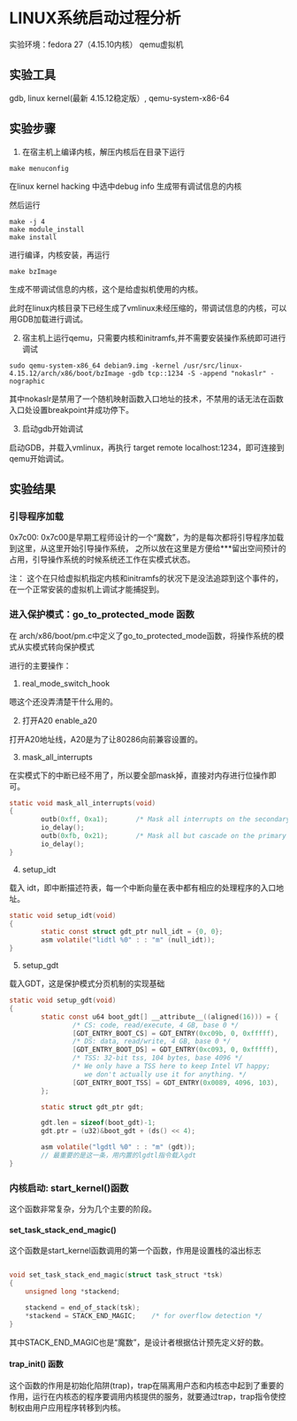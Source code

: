 # LINUX系统启动过程分析

实验环境：fedora 27（4.15.10内核） qemu虚拟机

## 实验工具

gdb, linux kernel(最新 4.15.12稳定版）, qemu-system-x86-64

## 实验步骤

1. 在宿主机上编译内核，解压内核后在目录下运行

``` shell
make menuconfig
```

在linux kernel hacking 中选中debug info 生成带有调试信息的内核

然后运行

``` shell
make -j 4
make module_install
make install
```

进行编译，内核安装，再运行

``` shell
make bzImage
```

生成不带调试信息的内核，这个是给虚拟机使用的内核。

此时在linux内核目录下已经生成了vmlinux未经压缩的，带调试信息的内核，可以用GDB加载进行调试。

2. 宿主机上运行qemu，只需要内核和initramfs,并不需要安装操作系统即可进行调试

``` shell
sudo qemu-system-x86_64 debian9.img -kernel /usr/src/linux-4.15.12/arch/x86/boot/bzImage -gdb tcp::1234 -S -append "nokaslr" -nographic
```

其中nokaslr是禁用了一个随机映射函数入口地址的技术，不禁用的话无法在函数入口处设置breakpoint并成功停下。

3. 启动gdb开始调试

启动GDB，并载入vmlinux，再执行 target remote localhost:1234，即可连接到qemu开始调试。

## 实验结果

### 引导程序加载

0x7c00: 0x7c00是早期工程师设计的一个“魔数”，为的是每次都将引导程序加载到这里，从这里开始引导操作系统，
之所以放在这里是方便给***留出空间预计的占用，引导操作系统的时候系统还工作在实模式状态。

注： 这个在只给虚拟机指定内核和initramfs的状况下是没法追踪到这个事件的，在一个正常安装的虚拟机上调试才能捕捉到。

### 进入保护模式：go_to_protected_mode 函数

在 arch/x86/boot/pm.c中定义了go_to_protected_mode函数，将操作系统的模式从实模式转向保护模式

进行的主要操作：

1. real_mode_switch_hook

嗯这个还没弄清楚干什么用的。

2. 打开A20 enable_a20

打开A20地址线，A20是为了让80286向前兼容设置的。

3. mask_all_interrupts

在实模式下的中断已经不用了，所以要全部mask掉，直接对内存进行位操作即可。

``` c
static void mask_all_interrupts(void)
{
        outb(0xff, 0xa1);       /* Mask all interrupts on the secondary PIC */
        io_delay();
        outb(0xfb, 0x21);       /* Mask all but cascade on the primary PIC */
        io_delay();
}
```

4. setup_idt

载入 idt，即中断描述符表，每一个中断向量在表中都有相应的处理程序的入口地址。

``` c
static void setup_idt(void)
{
        static const struct gdt_ptr null_idt = {0, 0};
        asm volatile("lidtl %0" : : "m" (null_idt));
}
```

5. setup_gdt

载入GDT，这是保护模式分页机制的实现基础

``` c
static void setup_gdt(void)
{
        static const u64 boot_gdt[] __attribute__((aligned(16))) = {
                /* CS: code, read/execute, 4 GB, base 0 */
                [GDT_ENTRY_BOOT_CS] = GDT_ENTRY(0xc09b, 0, 0xfffff),
                /* DS: data, read/write, 4 GB, base 0 */
                [GDT_ENTRY_BOOT_DS] = GDT_ENTRY(0xc093, 0, 0xfffff),
                /* TSS: 32-bit tss, 104 bytes, base 4096 */
                /* We only have a TSS here to keep Intel VT happy;
                   we don't actually use it for anything. */
                [GDT_ENTRY_BOOT_TSS] = GDT_ENTRY(0x0089, 4096, 103),
        };

        static struct gdt_ptr gdt;

        gdt.len = sizeof(boot_gdt)-1;
        gdt.ptr = (u32)&boot_gdt + (ds() << 4);

        asm volatile("lgdtl %0" : : "m" (gdt));
        // 最重要的是这一条，用内置的lgdtl指令载入gdt
}
```

### 内核启动: start_kernel()函数

这个函数非常复杂，分为几个主要的阶段。

#### set_task_stack_end_magic()

这个函数是start_kernel函数调用的第一个函数，作用是设置栈的溢出标志

``` c

void set_task_stack_end_magic(struct task_struct *tsk)
{
    unsigned long *stackend;

    stackend = end_of_stack(tsk);
    *stackend = STACK_END_MAGIC;    /* for overflow detection */
}

```

其中STACK_END_MAGIC也是“魔数”，是设计者根据估计预先定义好的数。


#### trap_init() 函数

这个函数的作用是初始化陷阱(trap)，trap在隔离用户态和内核态中起到了重要的作用，运行在内核态的程序要调用内核提供的服务，就要通过trap，trap指令使控制权由用户应用程序转移到内核。